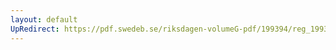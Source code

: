 ```yaml
---
layout: default
UpRedirect: https://pdf.swedeb.se/riksdagen-volumeG-pdf/199394/reg_199394/reg_199394_0316.pdf
---
```


